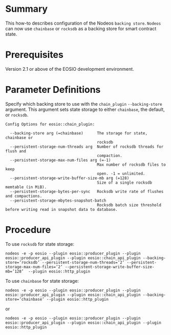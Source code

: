 # Summary
This how-to describes configuration of the Nodeos `backing store`. `Nodeos` can now use `chainbase` or `rocksdb` as a backing store for smart contract state.
   
# Prerequisites
Version 2.1 or above of the EOSIO development environment. 

# Parameter Definitions 
Specify which backing store to use with the `chain_plugin` `--backing-store` argument. This argument sets state storage to either `chainbase`, the default, or `rocksdb`.

```console
Config Options for eosio::chain_plugin:

  --backing-store arg (=chainbase)      The storage for state, chainbase or 
                                        rocksdb
  --persistent-storage-num-threads arg 	Number of rocksdb threads for flush and
                                        compaction.   
  --persistent-storage-max-num-files arg (=-1)
  										Max number of rocksdb files to keep 
                                        open. -1 = unlimited.
  --persistent-storage-write-buffer-size-mb arg (=128)
                                        Size of a single rocksdb memtable (in MiB).
  --persistent-storage-bytes-per-sync   Rocksdb write rate of flushes and compactions.
  --persistent-storage-mbytes-snapshot-batch
										Rocksdb batch size threshold before writing read in snapshot data to database.
``` 

# Procedure
To use `rocksdb` for state storage:

```shell
nodeos -e -p eosio --plugin eosio::producer_plugin --plugin eosio::producer_api_plugin --plugin eosio::chain_api_plugin --backing-store=’rocksdb’ --persistent-storage-num-threads=’2’ --persistent-storage-max-num-files=’2’ --persistent-storage-write-buffer-size-mb=’128’  --plugin eosio::http_plugin 
```

To use `chainbase` for state storage:

```shell
nodeos -e -p eosio --plugin eosio::producer_plugin --plugin eosio::producer_api_plugin --plugin eosio::chain_api_plugin --backing-store=’chainbase’ --plugin eosio::http_plugin 
```

or

```shell
nodeos -e -p eosio --plugin eosio::producer_plugin --plugin eosio::producer_api_plugin --plugin eosio::chain_api_plugin --plugin eosio::http_plugin 
```

